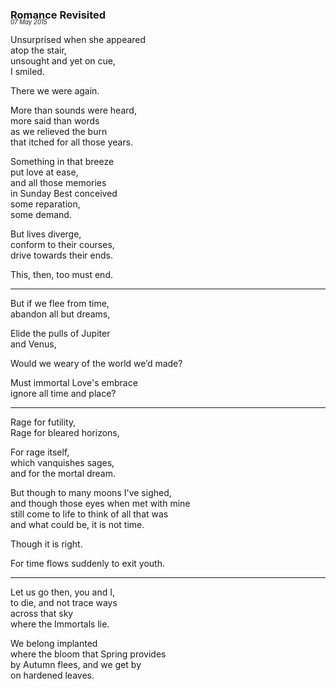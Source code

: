 ### Romance Revisited
<p style="margin:0; margin-top: -1.25rem">
  <em>
    <small><small>07 May 2015</small></small>
  </em>
</p>

Unsurprised when she appeared   
atop the stair,  
unsought and yet on cue,  
I smiled.

There we were again.

More than sounds were heard,  
more said than words  
as we relieved the burn  
that itched for all those years.

Something in that breeze  
put love at ease,  
and all those memories  
in Sunday Best conceived   
some reparation,   
some demand.

But lives diverge,  
conform to their courses,  
drive towards their ends.

This, then, too must end.

---

But if we flee from time,  
abandon all but dreams,

Elide the pulls of Jupiter  
and Venus,

Would we weary of the world we’d made?

Must immortal Love's embrace  
ignore all time and place?

---

Rage for futility,  
Rage for bleared horizons,

For rage itself,  
which vanquishes sages,  
and for the mortal dream.

But though to many moons I've sighed,   
and though those eyes when met with mine  
still come to life to think of all that was   
and what could be, it is not time.

Though it is right.

For time flows suddenly to exit youth.

---

Let us go then, you and I,  
to die, and not trace ways  
across that sky  
where the Immortals lie.

We belong implanted  
where the bloom that Spring provides  
by Autumn flees, and we get by  
on hardened leaves.
